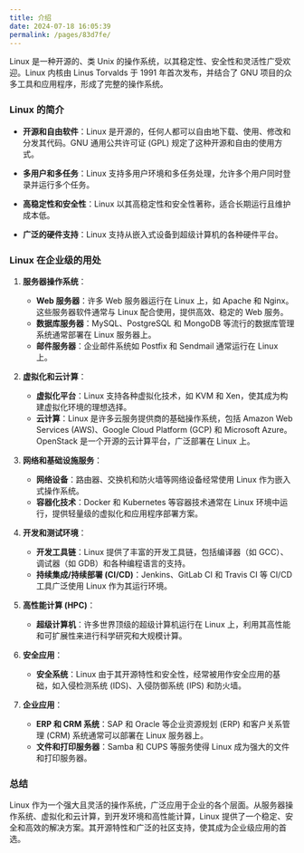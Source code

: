 ```yaml
---
title: 介绍
date: 2024-07-18 16:05:39
permalink: /pages/83d7fe/
---
```


Linux 是一种开源的、类 Unix 的操作系统，以其稳定性、安全性和灵活性广受欢迎。Linux 内核由 Linus Torvalds 于 1991 年首次发布，并结合了 GNU 项目的众多工具和应用程序，形成了完整的操作系统。

### Linux 的简介

- **开源和自由软件**：Linux 是开源的，任何人都可以自由地下载、使用、修改和分发其代码。GNU 通用公共许可证 (GPL) 规定了这种开源和自由的使用方式。

- **多用户和多任务**：Linux 支持多用户环境和多任务处理，允许多个用户同时登录并运行多个任务。

- **高稳定性和安全性**：Linux 以其高稳定性和安全性著称，适合长期运行且维护成本低。

- **广泛的硬件支持**：Linux 支持从嵌入式设备到超级计算机的各种硬件平台。

### Linux 在企业级的用处

1. **服务器操作系统**：

   - **Web 服务器**：许多 Web 服务器运行在 Linux 上，如 Apache 和 Nginx。这些服务器软件通常与 Linux 配合使用，提供高效、稳定的 Web 服务。
   - **数据库服务器**：MySQL、PostgreSQL 和 MongoDB 等流行的数据库管理系统通常部署在 Linux 服务器上。
   - **邮件服务器**：企业邮件系统如 Postfix 和 Sendmail 通常运行在 Linux 上。

2. **虚拟化和云计算**：

   - **虚拟化平台**：Linux 支持各种虚拟化技术，如 KVM 和 Xen，使其成为构建虚拟化环境的理想选择。
   - **云计算**：Linux 是许多云服务提供商的基础操作系统，包括 Amazon Web Services (AWS)、Google Cloud Platform (GCP) 和 Microsoft Azure。OpenStack 是一个开源的云计算平台，广泛部署在 Linux 上。

3. **网络和基础设施服务**：

   - **网络设备**：路由器、交换机和防火墙等网络设备经常使用 Linux 作为嵌入式操作系统。
   - **容器化技术**：Docker 和 Kubernetes 等容器技术通常在 Linux 环境中运行，提供轻量级的虚拟化和应用程序部署方案。

4. **开发和测试环境**：

   - **开发工具链**：Linux 提供了丰富的开发工具链，包括编译器（如 GCC）、调试器（如 GDB）和各种编程语言的支持。
   - **持续集成/持续部署 (CI/CD)**：Jenkins、GitLab CI 和 Travis CI 等 CI/CD 工具广泛使用 Linux 作为其运行环境。

5. **高性能计算 (HPC)**：

   - **超级计算机**：许多世界顶级的超级计算机运行在 Linux 上，利用其高性能和可扩展性来进行科学研究和大规模计算。

6. **安全应用**：

   - **安全系统**：Linux 由于其开源特性和安全性，经常被用作安全应用的基础，如入侵检测系统 (IDS)、入侵防御系统 (IPS) 和防火墙。

7. **企业应用**：
   - **ERP 和 CRM 系统**：SAP 和 Oracle 等企业资源规划 (ERP) 和客户关系管理 (CRM) 系统通常可以部署在 Linux 服务器上。
   - **文件和打印服务器**：Samba 和 CUPS 等服务使得 Linux 成为强大的文件和打印服务器。

### 总结

Linux 作为一个强大且灵活的操作系统，广泛应用于企业的各个层面。从服务器操作系统、虚拟化和云计算，到开发环境和高性能计算，Linux 提供了一个稳定、安全和高效的解决方案。其开源特性和广泛的社区支持，使其成为企业级应用的首选。
